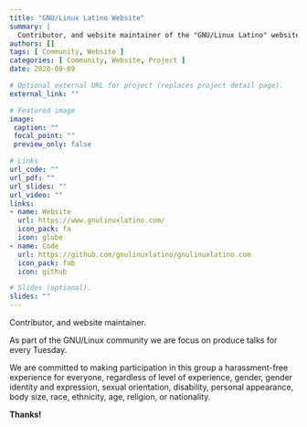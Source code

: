 ```yaml
---
title: "GNU/Linux Latino Website"
summary: |
  Contributor, and website maintainer of the "GNU/Linux Latino" website.
authors: []
tags: [ Community, Website ]
categories: [ Community, Website, Project ]
date: 2020-09-09

# Optional external URL for project (replaces project detail page).
external_link: ""

# Featured image
image:
 caption: ""
 focal_point: ""
 preview_only: false

# Links
url_code: ""
url_pdf: ""
url_slides: ""
url_video: ""
links:
- name: Website
  url: https://www.gnulinuxlatino.com/
  icon_pack: fa
  icon: globe
- name: Code
  url: https://github.com/gnulinuxlatino/gnulinuxlatino.com
  icon_pack: fab
  icon: github

# Slides (optional).
slides: ""
---
```


Contributor, and website maintainer.

As part of the GNU/Linux community we are focus on produce talks for every Tuesday.

We are committed to making participation in this group a harassment-free experience for everyone, regardless of level of experience, gender, gender identity and expression, sexual
orientation, disability, personal appearance, body size, race, ethnicity, age, religion, or nationality.

**Thanks!**
